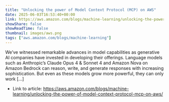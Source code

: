 ```yaml
---
title: "Unlocking the power of Model Context Protocol (MCP) on AWS"
date: 2025-06-03T16:53:40+00:00
link: https://aws.amazon.com/blogs/machine-learning/unlocking-the-power-of-model-context-protocol-mcp-on-aws/
showShare: false
showReadTime: false
thumbnail: images/aws.png
tags: ["aws.amazon.com/blogs/machine-learning"]
---
```

We’ve witnessed remarkable advances in model capabilities as generative AI companies have invested in developing their offerings. Language models such as Anthropic’s Claude Opus 4 & Sonnet 4 and Amazon Nova on Amazon Bedrock can reason, write, and generate responses with increasing sophistication. But even as these models grow more powerful, they can only work […]

- Link to article: https://aws.amazon.com/blogs/machine-learning/unlocking-the-power-of-model-context-protocol-mcp-on-aws/